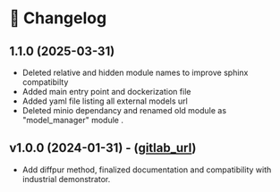 # 🔄 Changelog

## 1.1.0 (2025-03-31)

* Deleted relative and hidden module names to improve sphinx compatibilty
* Added main entry point and dockerization file
* Added yaml file listing all external models url
* Deleted minio dependancy and renamed old module as "model_manager" module .

## v1.0.0 (2024-01-31) - ([gitlab_url](https://git.irt-systemx.fr/confianceai/ec_4/neuralde/-/tree/1.0.0-rc))

* Add diffpur method, finalized documentation and compatibility with industrial demonstrator.

